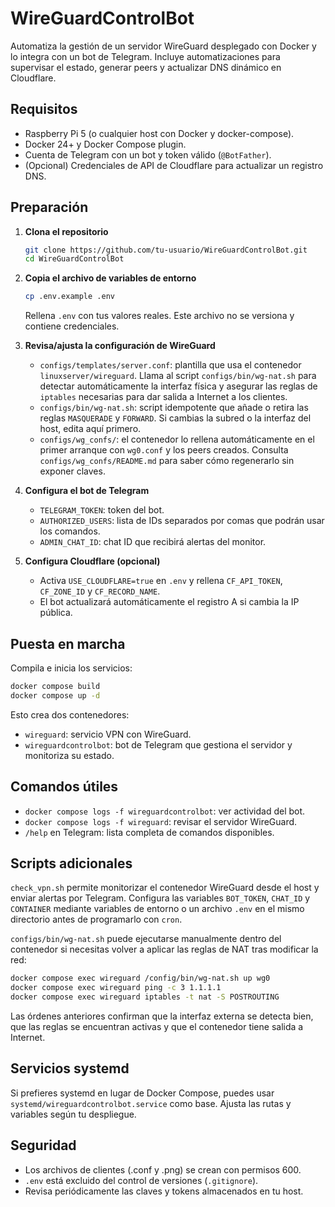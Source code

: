 # WireGuardControlBot

Automatiza la gestión de un servidor WireGuard desplegado con Docker y lo integra con un bot de Telegram. Incluye automatizaciones para supervisar el estado, generar peers y actualizar DNS dinámico en Cloudflare.

## Requisitos
- Raspberry Pi 5 (o cualquier host con Docker y docker-compose).
- Docker 24+ y Docker Compose plugin.
- Cuenta de Telegram con un bot y token válido (`@BotFather`).
- (Opcional) Credenciales de API de Cloudflare para actualizar un registro DNS.

## Preparación
1. **Clona el repositorio**
   ```bash
   git clone https://github.com/tu-usuario/WireGuardControlBot.git
   cd WireGuardControlBot
   ```
2. **Copia el archivo de variables de entorno**
   ```bash
   cp .env.example .env
   ```
   Rellena `.env` con tus valores reales. Este archivo no se versiona y contiene credenciales.

3. **Revisa/ajusta la configuración de WireGuard**
   - `configs/templates/server.conf`: plantilla que usa el contenedor `linuxserver/wireguard`. Llama al script `configs/bin/wg-nat.sh` para detectar automáticamente la interfaz física y asegurar las reglas de `iptables` necesarias para dar salida a Internet a los clientes.
   - `configs/bin/wg-nat.sh`: script idempotente que añade o retira las reglas `MASQUERADE` y `FORWARD`. Si cambias la subred o la interfaz del host, edita aquí primero.
   - `configs/wg_confs/`: el contenedor lo rellena automáticamente en el primer arranque con `wg0.conf` y los peers creados. Consulta `configs/wg_confs/README.md` para saber cómo regenerarlo sin exponer claves.

4. **Configura el bot de Telegram**
   - `TELEGRAM_TOKEN`: token del bot.
   - `AUTHORIZED_USERS`: lista de IDs separados por comas que podrán usar los comandos.
   - `ADMIN_CHAT_ID`: chat ID que recibirá alertas del monitor.

5. **Configura Cloudflare (opcional)**
   - Activa `USE_CLOUDFLARE=true` en `.env` y rellena `CF_API_TOKEN`, `CF_ZONE_ID` y `CF_RECORD_NAME`.
   - El bot actualizará automáticamente el registro A si cambia la IP pública.

## Puesta en marcha
Compila e inicia los servicios:
```bash
docker compose build
docker compose up -d
```
Esto crea dos contenedores:
- `wireguard`: servicio VPN con WireGuard.
- `wireguardcontrolbot`: bot de Telegram que gestiona el servidor y monitoriza su estado.

## Comandos útiles
- `docker compose logs -f wireguardcontrolbot`: ver actividad del bot.
- `docker compose logs -f wireguard`: revisar el servidor WireGuard.
- `/help` en Telegram: lista completa de comandos disponibles.

## Scripts adicionales
`check_vpn.sh` permite monitorizar el contenedor WireGuard desde el host y enviar alertas por Telegram. Configura las variables `BOT_TOKEN`, `CHAT_ID` y `CONTAINER` mediante variables de entorno o un archivo `.env` en el mismo directorio antes de programarlo con `cron`.

`configs/bin/wg-nat.sh` puede ejecutarse manualmente dentro del contenedor si necesitas volver a aplicar las reglas de NAT tras modificar la red:

```bash
docker compose exec wireguard /config/bin/wg-nat.sh up wg0
docker compose exec wireguard ping -c 3 1.1.1.1
docker compose exec wireguard iptables -t nat -S POSTROUTING
```
Las órdenes anteriores confirman que la interfaz externa se detecta bien, que las reglas se encuentran activas y que el contenedor tiene salida a Internet.

## Servicios systemd
Si prefieres systemd en lugar de Docker Compose, puedes usar `systemd/wireguardcontrolbot.service` como base. Ajusta las rutas y variables según tu despliegue.

## Seguridad
- Los archivos de clientes (.conf y .png) se crean con permisos 600.
- `.env` está excluido del control de versiones (`.gitignore`).
- Revisa periódicamente las claves y tokens almacenados en tu host.
